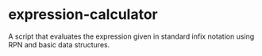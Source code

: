 # expression-calculator
A script that evaluates the expression given in standard infix notation using RPN and basic data structures.
